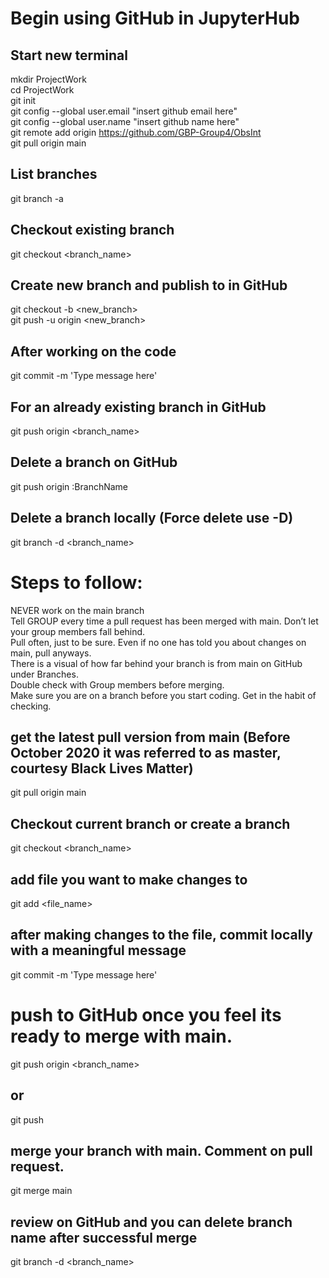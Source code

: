 # Begin using GitHub in JupyterHub
## Start new terminal

mkdir ProjectWork\
cd ProjectWork\
git init\
git config --global user.email "insert github email here"\
git config --global user.name "insert github name here"\
git remote add origin https://github.com/GBP-Group4/ObsInt \
git pull origin main
## List branches
git branch -a
## Checkout existing branch
git checkout <branch_name>
## Create new branch and publish to in GitHub 
git checkout -b <new_branch>\
git push -u origin <new_branch>
## After working on the code
git commit -m 'Type message here'
## For an already existing branch in GitHub
git push origin <branch_name>
## Delete a branch on GitHub 
git push origin :BranchName
## Delete a branch locally (Force delete use -D)
git branch -d <branch_name>

# Steps to follow:
NEVER work on the main branch\
Tell GROUP every time a pull request has been merged with main. Don’t let your group members fall behind.\
Pull often, just to be sure. Even if no one has told you about changes on main, pull anyways.\
There is a visual of how far behind your branch is from main on GitHub under Branches.\
Double check with Group members before merging.\
Make sure you are on a branch before you start coding. Get in the habit of checking.

## get the latest pull version from main (Before October 2020 it was referred to as master, courtesy Black Lives Matter)
git pull origin main
## Checkout current branch or create a branch
git checkout <branch_name>
## add file you want to make changes to
git add <file_name>
## after making changes to the file, commit locally with a meaningful message
git commit -m 'Type message here'
# push to GitHub once you feel its ready to merge with main.
git push origin <branch_name>
## or 
git push
## merge your branch with main. Comment on pull request.
git merge main
## review on GitHub and you can delete branch name after successful merge
git branch -d <branch_name>
